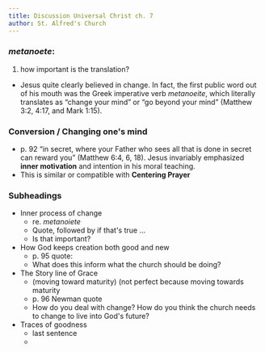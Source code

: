 ```yaml
---
title: Discussion Universal Christ ch. 7
author: St. Alfred's Church
---
```


### *metanoete*: 

1. how important is the translation?

- Jesus quite clearly believed in change. In fact, the first public word out of his mouth was the Greek imperative verb *metanoeite*, which literally translates as “change your mind” or “go beyond your mind” (Matthew 3:2, 4:17, and Mark 1:15).

### Conversion / Changing one's mind

- p. 92 “in secret, where your Father who sees all that is done in secret can reward you” (Matthew 6:4, 6, 18). Jesus invariably emphasized **inner motivation** and intention in his moral teaching.
- This is similar or compatible with **Centering Prayer**

### Subheadings

- Inner process of change
    - re. *metanoiete*
    - Quote, followed by if that's true ...
    - Is that important?
- How God keeps creation both good and new
    - p. 95 quote:
    - What does this inform what the church should be doing?
- The Story line of Grace 
    - (moving toward maturity) (not perfect because 
moving towards maturity
    - p. 96 Newman quote
    - How do you deal with change? How do you think the church needs to change to live into God's future?
- Traces of goodness
    - last sentence
    - 
